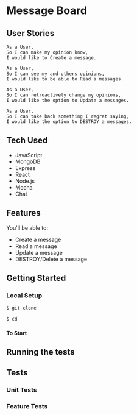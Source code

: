 # Message Board

## User Stories

```
As a User,
So I can make my opinion know,
I would like to Create a message.

As a User,
So I can see my and others opinions,
I would like to be able to Read a messages.

As a User,
So I can retroactively change my opinions,
I would like the option to Update a messages.

As a User,
So I can take back something I regret saying,
I would like the option to DESTROY a messages.
```

## Tech Used

- JavaScript 
- MongoDB
- Express
- React
- Node.js
- Mocha
- Chai

## Features

You'll be able to:

- Create a message
- Read a message
- Update a message
- DESTROY/Delete a message

## Getting Started

### Local Setup

```sh
$ git clone 
```

```sh
$ cd 
```

#### To Start



## Running the tests


## Tests 

### Unit Tests

### Feature Tests
